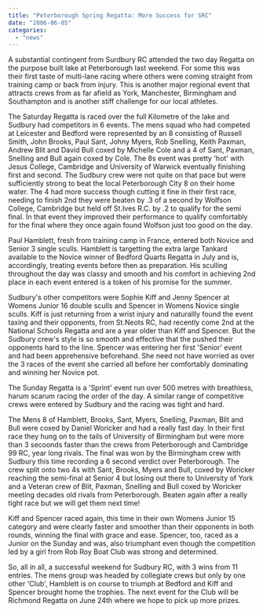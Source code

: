 ```yaml
---
title: "Peterborough Spring Regatta: More Success for SRC"
date: "2006-06-05"
categories: 
  - "news"
---
```


A substantial contingent from Surdbury RC attended the two day Regatta on the purpose built lake at Peterborough last weekend. For some this was their first taste of multi-lane racing where others were coming straight from training camp or back from injury. This is another major regional event that attracts crews from as far afield as York, Manchester, Birmingham and Southampton and is another stiff challenge for our local athletes.

The Saturday Regatta is raced over the full Kilometre of the lake and Sudbury had competitors in 6 events. The mens squad who had competed at Leicester and Bedford were represented by an 8 consisting of Russell Smith, John Brooks, Paul Sant, Johny Myers, Rob Snelling, Keith Paxman, Andrew Blit and David Bull coxed by Michelle Cole and a 4 of Sant, Paxman, Snelling and Bull again coxed by Cole. The 8s event was pretty 'hot' with Jesus College, Cambridge and University of Warwick eventually finishing first and second. The Sudbury crew were not quite on that pace but were sufficiently strong to beat the local Peterborough City 8 on their home water. The 4 had more success though cutting it fine in their first race, needing to finish 2nd they were beaten by .3 of a second by Wolfson College, Cambridge but held off St.Ives R.C. by .2 to qualify for the semi final. In that event they improved their performance to qualify comfortably for the final where they once again found Wolfson just too good on the day.

Paul Hamblett, fresh from training camp in France, entered both Novice and Senior 3 single sculls. Hamblett is targetting the extra large Tankard available to the Novice winner of Bedford Quarts Regatta in July and is, accordingly, treating events before then as preparation. His sculling throughout the day was classy and smooth and his comfort in achieving 2nd place in each event entered is a token of his promise for the summer.

Sudbury's other competitors were Sophie Kiff and Jenny Spencer at Womens Junior 16 double sculls and Spencer in Womens Novice single sculls. Kiff is just returning from a wrist injury and naturallly found the event taxing and their opponents, from St.Neots RC, had recently come 2nd at the National Schools Regatta and are a year older than Kiff and Spencer. But the Sudbury crew's style is so smooth and effective that the pushed their opponents hard to the line. Spencer was entering her first 'Senior' event and had been apprehensive beforehand. She need not have worried as over the 3 races of the event she carried all before her comfortably dominating and winning her Novice pot.

The Sunday Regatta is a 'Sprint' event run over 500 metres with breathless, harum scarum racing the order of the day. A similar range of competitive crews were entered by Sudbury and the racing was tight and hard.

The Mens 8 of Hamblett, Brooks, Sant, Myers, Snelling, Paxman, Blit and Bull were coxed by Daniel Woricker and had a really fast day. In their first race they hung on to the tails of University of Birmingham but were more than 3 secoonds faster than the crews from Peterborough and Cambridge 99 RC, year long rivals. The final was won by the Birmingham crew with Sudbury this time recording a 6 second verdict over Peterborough. The crew split onto two 4s with Sant, Brooks, Myers and Bull, coxed by Woricker reaching the semi-final at Senior 4 but losing out there to University of York and a Veteran crew of Blit, Paxman, Snelling and Bull coxed by Woricker meeting decades old rivals from Peterborough. Beaten again after a really tight race but we will get them next time!

Kiff and Spencer raced again, this time in their own Womens Junior 15 category and were clearly faster and smoother than their opponents in both rounds, winning the final with grace and ease. Spencer, too, raced as a Junior on the Sunday and was, also triumphant even though the competition led by a girl from Rob Roy Boat Club was strong and determined.

So, all in all, a successful weekend for Sudbury RC, with 3 wins from 11 entries. The mens group was headed by collegiate crews but only by one other 'Club', Hamblett is on course to triumph at Bedford and Kiff and Spencer brought home the trophies. The next event for the Club will be Richmond Regatta on June 24th where we hope to pick up more prizes.
